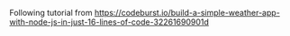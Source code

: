 Following tutorial from https://codeburst.io/build-a-simple-weather-app-with-node-js-in-just-16-lines-of-code-32261690901d
